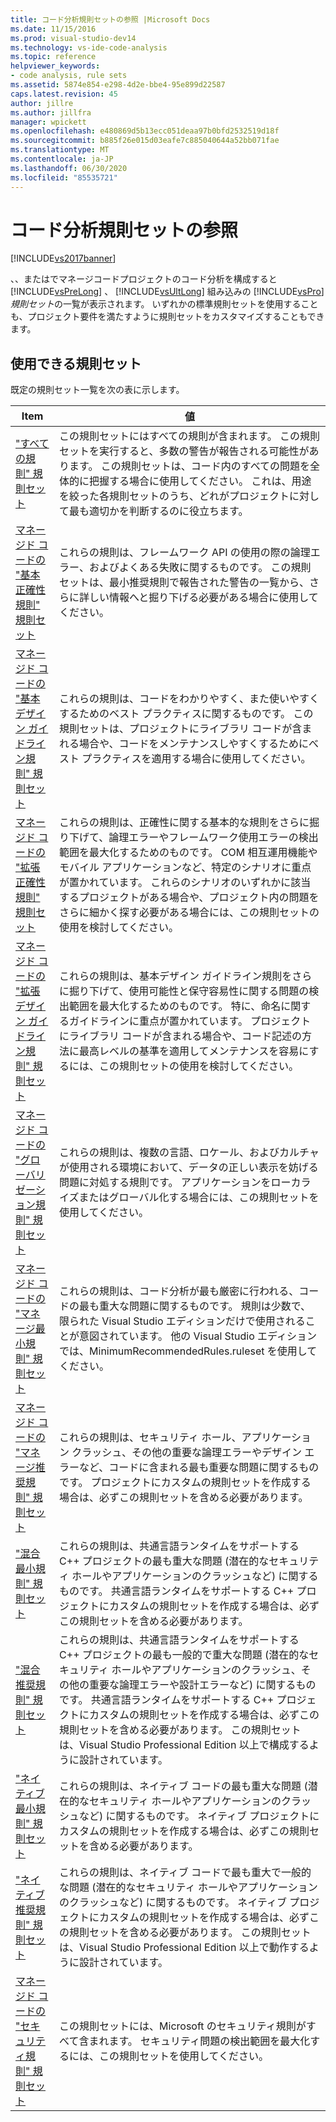 ```yaml
---
title: コード分析規則セットの参照 |Microsoft Docs
ms.date: 11/15/2016
ms.prod: visual-studio-dev14
ms.technology: vs-ide-code-analysis
ms.topic: reference
helpviewer_keywords:
- code analysis, rule sets
ms.assetid: 5874e854-e298-4d2e-bbe4-95e899d22587
caps.latest.revision: 45
author: jillre
ms.author: jillfra
manager: wpickett
ms.openlocfilehash: e480869d5b13ecc051deaa97b0bfd2532519d18f
ms.sourcegitcommit: b885f26e015d03eafe7c885040644a52bb071fae
ms.translationtype: MT
ms.contentlocale: ja-JP
ms.lasthandoff: 06/30/2020
ms.locfileid: "85535721"
---
```

# <a name="code-analysis-rule-set-reference"></a>コード分析規則セットの参照
[!INCLUDE[vs2017banner](../includes/vs2017banner.md)]

、、またはでマネージコードプロジェクトのコード分析を構成すると [!INCLUDE[vsPreLong](../includes/vsprelong-md.md)] 、 [!INCLUDE[vsUltLong](../includes/vsultlong-md.md)] 組み込みの [!INCLUDE[vsPro](../includes/vspro-md.md)] *規則セット*の一覧が表示されます。 いずれかの標準規則セットを使用することも、プロジェクト要件を満たすように規則セットをカスタマイズすることもできます。

## <a name="available-rule-sets"></a>使用できる規則セット
 既定の規則セット一覧を次の表に示します。

|Item|値|
|-|-|
|["すべての規則" 規則セット](../code-quality/all-rules-rule-set.md)|この規則セットにはすべての規則が含まれます。 この規則セットを実行すると、多数の警告が報告される可能性があります。 この規則セットは、コード内のすべての問題を全体的に把握する場合に使用してください。 これは、用途を絞った各規則セットのうち、どれがプロジェクトに対して最も適切かを判断するのに役立ちます。|
|[マネージド コードの "基本正確性規則" 規則セット](../code-quality/basic-correctness-rules-rule-set-for-managed-code.md)|これらの規則は、フレームワーク API の使用の際の論理エラー、およびよくある失敗に関するものです。 この規則セットは、最小推奨規則で報告された警告の一覧から、さらに詳しい情報へと掘り下げる必要がある場合に使用してください。|
|[マネージド コードの "基本デザイン ガイドライン規則" 規則セット](../code-quality/basic-design-guideline-rules-rule-set-for-managed-code.md)|これらの規則は、コードをわかりやすく、また使いやすくするためのベスト プラクティスに関するものです。 この規則セットは、プロジェクトにライブラリ コードが含まれる場合や、コードをメンテナンスしやすくするためにべスト プラクティスを適用する場合に使用してください。|
|[マネージド コードの "拡張正確性規則" 規則セット](../code-quality/extended-correctness-rules-rule-set-for-managed-code.md)|これらの規則は、正確性に関する基本的な規則をさらに掘り下げて、論理エラーやフレームワーク使用エラーの検出範囲を最大化するためのものです。 COM 相互運用機能やモバイル アプリケーションなど、特定のシナリオに重点が置かれています。 これらのシナリオのいずれかに該当するプロジェクトがある場合や、プロジェクト内の問題をさらに細かく探す必要がある場合には、この規則セットの使用を検討してください。|
|[マネージド コードの "拡張デザイン ガイドライン規則" 規則セット](../code-quality/extended-design-guidelines-rules-rule-set-for-managed-code.md)|これらの規則は、基本デザイン ガイドライン規則をさらに掘り下げて、使用可能性と保守容易性に関する問題の検出範囲を最大化するためのものです。 特に、命名に関するガイドラインに重点が置かれています。 プロジェクトにライブラリ コードが含まれる場合や、コード記述の方法に最高レベルの基準を適用してメンテナンスを容易にするには、この規則セットの使用を検討してください。|
|[マネージド コードの "グローバリゼーション規則" 規則セット](../code-quality/globalization-rules-rule-set-for-managed-code.md)|これらの規則は、複数の言語、ロケール、およびカルチャが使用される環境において、データの正しい表示を妨げる問題に対処する規則です。 アプリケーションをローカライズまたはグローバル化する場合には、この規則セットを使用してください。|
|[マネージド コードの "マネージ最小規則" 規則セット](../code-quality/managed-minimun-rules-rule-set-for-managed-code.md)|これらの規則は、コード分析が最も厳密に行われる、コードの最も重大な問題に関するものです。  規則は少数で、限られた Visual Studio エディションだけで使用されることが意図されています。  他の Visual Studio エディションでは、MinimumRecommendedRules.ruleset を使用してください。|
|[マネージド コードの "マネージ推奨規則" 規則セット](../code-quality/managed-recommended-rules-rule-set-for-managed-code.md)|これらの規則は、セキュリティ ホール、アプリケーション クラッシュ、その他の重要な論理エラーやデザイン エラーなど、コードに含まれる最も重要な問題に関するものです。 プロジェクトにカスタムの規則セットを作成する場合は、必ずこの規則セットを含める必要があります。|
|["混合最小規則" 規則セット](../code-quality/mixed-minimum-rules-rule-set.md)|これらの規則は、共通言語ランタイムをサポートする C++ プロジェクトの最も重大な問題 (潜在的なセキュリティ ホールやアプリケーションのクラッシュなど) に関するものです。 共通言語ランタイムをサポートする C++ プロジェクトにカスタムの規則セットを作成する場合は、必ずこの規則セットを含める必要があります。|
|["混合推奨規則" 規則セット](../code-quality/mixed-recommended-rules-rule-set.md)|これらの規則は、共通言語ランタイムをサポートする C++ プロジェクトの最も一般的で重大な問題 (潜在的なセキュリティ ホールやアプリケーションのクラッシュ、その他の重要な論理エラーや設計エラーなど) に関するものです。 共通言語ランタイムをサポートする C++ プロジェクトにカスタムの規則セットを作成する場合は、必ずこの規則セットを含める必要があります。  この規則セットは、Visual Studio Professional Edition 以上で構成するように設計されています。|
|["ネイティブ最小規則" 規則セット](../code-quality/native-minimum-rules-rule-set.md)|これらの規則は、ネイティブ コードの最も重大な問題 (潜在的なセキュリティ ホールやアプリケーションのクラッシュなど) に関するものです。 ネイティブ プロジェクトにカスタムの規則セットを作成する場合は、必ずこの規則セットを含める必要があります。|
|["ネイティブ推奨規則" 規則セット](../code-quality/native-recommended-rules-rule-set.md)|これらの規則は、ネイティブ コードで最も重大で一般的な問題 (潜在的なセキュリティ ホールやアプリケーションのクラッシュなど) に関するものです。  ネイティブ プロジェクトにカスタムの規則セットを作成する場合は、必ずこの規則セットを含める必要があります。  この規則セットは、Visual Studio Professional Edition 以上で動作するように設計されています。|
|[マネージド コードの "セキュリティ規則" 規則セット](../code-quality/security-rules-rule-set-for-managed-code.md)|この規則セットには、Microsoft のセキュリティ規則がすべて含まれます。 セキュリティ問題の検出範囲を最大化するには、この規則セットを使用してください。|

